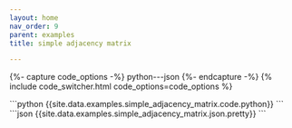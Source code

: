 ```yaml
---
layout: home
nav_order: 9
parent: examples
title: simple adjacency matrix

---
```


{%- capture code_options -%}
python---json
{%- endcapture -%}
{% include code_switcher.html code_options=code_options %}
<div id='python-code-block' class='select-code-block select-code-block-visible'></div>
```python
{{site.data.examples.simple_adjacency_matrix.code.python}}
```
<div id='json-code-block' class='select-code-block'></div>
```json
{{site.data.examples.simple_adjacency_matrix.json.pretty}}
```